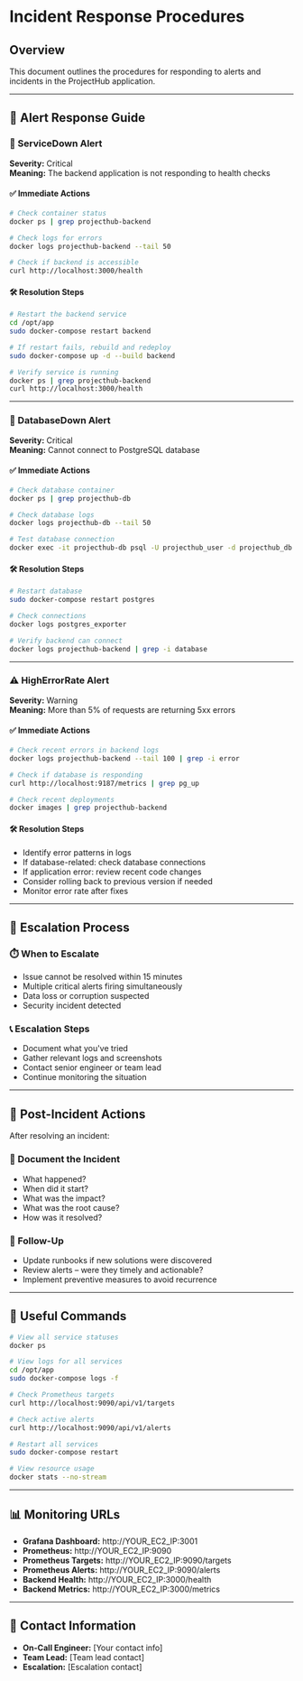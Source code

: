 # Incident Response Procedures

## Overview
This document outlines the procedures for responding to alerts and incidents in the ProjectHub application.

---

## 🔔 Alert Response Guide

### 🚨 ServiceDown Alert
**Severity:** Critical  
**Meaning:** The backend application is not responding to health checks

#### ✅ Immediate Actions
```bash
# Check container status
docker ps | grep projecthub-backend

# Check logs for errors
docker logs projecthub-backend --tail 50

# Check if backend is accessible
curl http://localhost:3000/health
```

#### 🛠️ Resolution Steps
```bash
# Restart the backend service
cd /opt/app
sudo docker-compose restart backend

# If restart fails, rebuild and redeploy
sudo docker-compose up -d --build backend

# Verify service is running
docker ps | grep projecthub-backend
curl http://localhost:3000/health
```

---

### 🚨 DatabaseDown Alert
**Severity:** Critical  
**Meaning:** Cannot connect to PostgreSQL database

#### ✅ Immediate Actions
```bash
# Check database container
docker ps | grep projecthub-db

# Check database logs
docker logs projecthub-db --tail 50

# Test database connection
docker exec -it projecthub-db psql -U projecthub_user -d projecthub_db -c "SELECT 1;"
```

#### 🛠️ Resolution Steps
```bash
# Restart database
sudo docker-compose restart postgres

# Check connections
docker logs postgres_exporter

# Verify backend can connect
docker logs projecthub-backend | grep -i database
```

---

### ⚠️ HighErrorRate Alert
**Severity:** Warning  
**Meaning:** More than 5% of requests are returning 5xx errors

#### ✅ Immediate Actions
```bash
# Check recent errors in backend logs
docker logs projecthub-backend --tail 100 | grep -i error

# Check if database is responding
curl http://localhost:9187/metrics | grep pg_up

# Check recent deployments
docker images | grep projecthub-backend
```

#### 🛠️ Resolution Steps
- Identify error patterns in logs  
- If database-related: check database connections  
- If application error: review recent code changes  
- Consider rolling back to previous version if needed  
- Monitor error rate after fixes  

---

## 📣 Escalation Process

### ⏱️ When to Escalate
- Issue cannot be resolved within 15 minutes  
- Multiple critical alerts firing simultaneously  
- Data loss or corruption suspected  
- Security incident detected  

### 📞 Escalation Steps
- Document what you've tried  
- Gather relevant logs and screenshots  
- Contact senior engineer or team lead  
- Continue monitoring the situation  

---

## 📝 Post-Incident Actions

After resolving an incident:

### 📄 Document the Incident
- What happened?  
- When did it start?  
- What was the impact?  
- What was the root cause?  
- How was it resolved?  

### 🔄 Follow-Up
- Update runbooks if new solutions were discovered  
- Review alerts – were they timely and actionable?  
- Implement preventive measures to avoid recurrence  

---

## 🧰 Useful Commands
```bash
# View all service statuses
docker ps

# View logs for all services
cd /opt/app
sudo docker-compose logs -f

# Check Prometheus targets
curl http://localhost:9090/api/v1/targets

# Check active alerts
curl http://localhost:9090/api/v1/alerts

# Restart all services
sudo docker-compose restart

# View resource usage
docker stats --no-stream
```

---

## 📊 Monitoring URLs
- **Grafana Dashboard:** http://YOUR_EC2_IP:3001  
- **Prometheus:** http://YOUR_EC2_IP:9090  
- **Prometheus Targets:** http://YOUR_EC2_IP:9090/targets  
- **Prometheus Alerts:** http://YOUR_EC2_IP:9090/alerts  
- **Backend Health:** http://YOUR_EC2_IP:3000/health  
- **Backend Metrics:** http://YOUR_EC2_IP:3000/metrics  

---

## 📇 Contact Information
- **On-Call Engineer:** [Your contact info]  
- **Team Lead:** [Team lead contact]  
- **Escalation:** [Escalation contact]  
